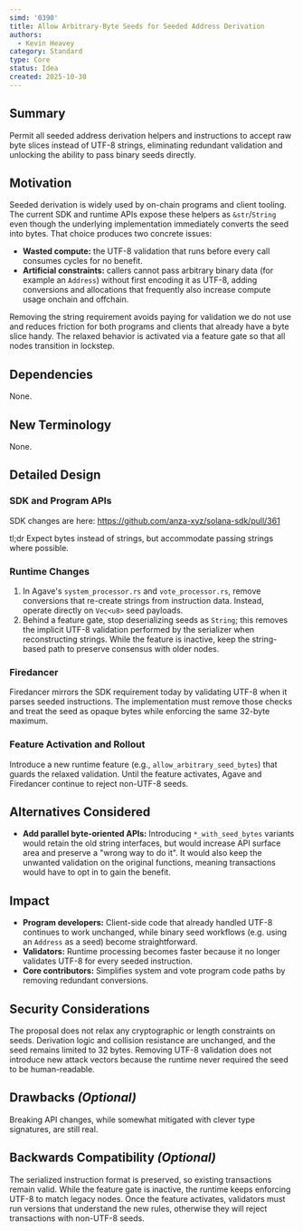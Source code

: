 ```yaml
---
simd: '0390'
title: Allow Arbitrary-Byte Seeds for Seeded Address Derivation
authors:
  - Kevin Heavey
category: Standard
type: Core
status: Idea
created: 2025-10-30
---
```


## Summary

Permit all seeded address derivation helpers and instructions to accept raw
byte slices instead of UTF-8 strings, eliminating redundant validation and
unlocking the ability to pass binary seeds directly.

## Motivation

Seeded derivation is widely used by on-chain programs and client tooling. The
current SDK and runtime APIs expose these helpers as `&str`/`String` even though
the underlying implementation immediately converts the seed into bytes. That
choice produces two concrete issues:

- **Wasted compute:** the UTF-8 validation that runs before every call consumes
  cycles for no benefit.
- **Artificial constraints:** callers cannot pass arbitrary binary data (for
  example an `Address`) without first encoding it as UTF-8, adding conversions and
  allocations that frequently also increase compute usage onchain and offchain.

Removing the string requirement avoids paying for validation we do not use and
reduces friction for both programs and clients that already have a byte slice
handy. The relaxed behavior is activated via a feature gate so that all nodes
transition in lockstep.

## Dependencies

None.

## New Terminology

None.

## Detailed Design

### SDK and Program APIs

SDK changes are here: https://github.com/anza-xyz/solana-sdk/pull/361

tl;dr Expect bytes instead of strings, but accommodate passing strings where possible.

### Runtime Changes

1. In Agave's `system_processor.rs` and `vote_processor.rs`, remove conversions
   that re-create strings from instruction data. Instead, operate directly on
   `Vec<u8>` seed payloads.
2. Behind a feature gate, stop deserializing seeds as `String`; this removes the
   implicit UTF-8 validation performed by the serializer when reconstructing
   strings. While the feature is inactive, keep the string-based path to preserve
   consensus with older nodes.

### Firedancer

Firedancer mirrors the SDK requirement today by validating UTF-8 when it parses
seeded instructions. The implementation must remove those checks and treat the
seed as opaque bytes while enforcing the same 32-byte maximum.

### Feature Activation and Rollout

Introduce a new runtime feature (e.g., `allow_arbitrary_seed_bytes`) that guards
the relaxed validation. Until the feature activates, Agave and Firedancer
continue to reject non-UTF-8 seeds.

## Alternatives Considered

- **Add parallel byte-oriented APIs:** Introducing `*_with_seed_bytes`
  variants would retain the old string interfaces, but would increase API surface area and preserve a "wrong way to do it". It would also keep the unwanted validation on
  the original functions, meaning transactions would have to opt in to gain the benefit.
## Impact

- **Program developers:** Client-side code that already handled UTF-8 continues to
  work unchanged, while binary seed workflows (e.g. using an `Address` as a seed)
  become straightforward.
- **Validators:** Runtime processing becomes faster because it no
  longer validates UTF-8 for every seeded instruction.
- **Core contributors:** Simplifies system and vote program code paths by
  removing redundant conversions.

## Security Considerations

The proposal does not relax any cryptographic or length constraints on seeds.
Derivation logic and collision resistance are unchanged, and the seed remains
limited to 32 bytes. Removing UTF-8 validation does not introduce new attack
vectors because the runtime never required the seed to be human-readable.

## Drawbacks *(Optional)*

Breaking API changes, while somewhat mitigated with clever type signatures, are still real.

## Backwards Compatibility *(Optional)*

The serialized instruction format is preserved, so existing transactions remain
valid. While the feature gate is inactive, the runtime keeps enforcing UTF-8 to
match legacy nodes. Once the feature activates, validators must run versions
that understand the new rules, otherwise they will reject transactions with
non-UTF-8 seeds.
